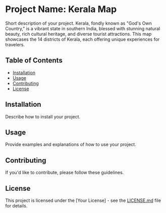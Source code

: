 # Project Name: Kerala Map

Short description of your project. Kerala, fondly known as "God's Own Country," is a vibrant state in southern India, blessed with stunning natural beauty, rich cultural heritage, and diverse tourist attractions. This map showcases the 14 districts of Kerala, each offering unique experiences for travelers.

## Table of Contents

- [Installation](#installation)
- [Usage](#usage)
- [Contributing](#contributing)
- [License](#license)

## Installation

Describe how to install your project.

## Usage

Provide examples and explanations of how to use your project.

## Contributing

If you'd like to contribute, please follow these guidelines.

## License

This project is licensed under the [Your License] - see the [LICENSE.md](LICENSE.md) file for details.
